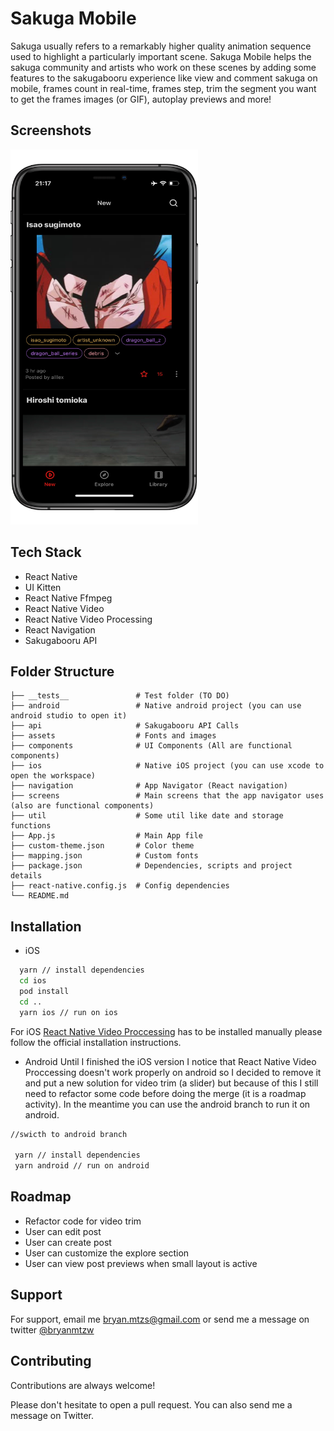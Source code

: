 
# Sakuga Mobile

Sakuga usually refers to a remarkably higher quality animation sequence used to highlight a particularly important scene. Sakuga Mobile helps the sakuga community and artists who work on these scenes by adding some features to the sakugabooru experience like view and comment sakuga on mobile, frames count in real-time, frames step, trim the segment you want to get the frames images (or GIF), autoplay previews and more!


## Screenshots

<!-- ![App Screenshot](https://raw.githubusercontent.com/Bryancm/sakuga_mobile/main/assets/images/screenshot_1.png?token=AEI2HV43J3KO3D3MQA6FEKDBCVD6C) -->

<img src="https://raw.githubusercontent.com/Bryancm/sakuga_mobile/main/assets/images/screenshot_1.png?token=AEI2HV4CE6QH4OQZ3IXHGTLBCVE4A" width="300" height="600" />
  
## Tech Stack

- React Native
- UI Kitten
- React Native Ffmpeg
- React Native Video
- React Native Video Processing
- React Navigation
- Sakugabooru API


  
## Folder Structure

    ├── __tests__               # Test folder (TO DO)
    ├── android                 # Native android project (you can use android studio to open it)
    ├── api                     # Sakugabooru API Calls
    ├── assets                  # Fonts and images
    ├── components              # UI Components (All are functional components)
    ├── ios                     # Native iOS project (you can use xcode to open the workspace)
    ├── navigation              # App Navigator (React navigation)
    ├── screens                 # Main screens that the app navigator uses (also are functional components)
    ├── util                    # Some util like date and storage functions
    ├── App.js                  # Main App file
    ├── custom-theme.json       # Color theme
    ├── mapping.json            # Custom fonts
    ├── package.json            # Dependencies, scripts and project details
    ├── react-native.config.js  # Config dependencies
    └── README.md

  
## Installation

- iOS
```bash  //iOS
  yarn // install dependencies  
  cd ios
  pod install
  cd ..
  yarn ios // run on ios
```
For iOS [React Native Video Proccessing](https://github.com/shahen94/react-native-video-processing) has to be installed manually please follow the official installation instructions.
- Android
Until I finished the iOS version I notice that React Native Video Proccessing doesn't work properly on android so I decided to remove it and put a new solution for video trim (a slider) but because of this I still need to refactor some code before doing the merge (it is a roadmap activity). In the meantime you can use the android branch to run it on android.
```bash  //iOS
//swicth to android branch

 yarn // install dependencies  
 yarn android // run on android
```


    
## Roadmap

- Refactor code for video trim
- User can edit post
- User can create post
- User can customize the explore section
- User can view post previews when small layout is active


  
## Support

For support, email me bryan.mtzs@gmail.com or send me a message on twitter [@bryanmtzw](https://twitter.com/bryanmtzw)

  
## Contributing

Contributions are always welcome!

Please don't hesitate to open a pull request. You can also send me a message on Twitter.
  
